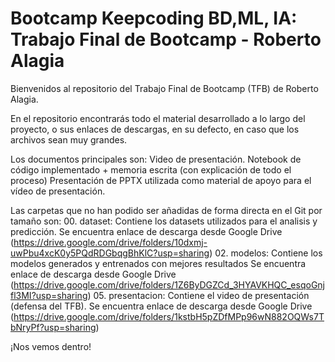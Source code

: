 # Bootcamp Keepcoding BD,ML, IA: Trabajo Final de Bootcamp - Roberto Alagia

Bienvenidos al repositorio del Trabajo Final de Bootcamp (TFB) de Roberto Alagia.

En el repositorio encontrarás todo el material desarrollado a lo largo del proyecto, o sus enlaces de descargas, en su defecto, en caso que los archivos sean muy grandes.

Los documentos principales son:
  Video de presentación.
  Notebook de código implementado + memoria escrita (con explicación de todo el proceso)
  Presentación de PPTX utilizada como material de apoyo para el vídeo de presentación.

Las carpetas que no han podido ser añadidas de forma directa en el Git por tamaño son:
  00. dataset: Contiene los datasets utilizados para el analisis y predicción. Se encuentra enlace de descarga desde Google Drive (https://drive.google.com/drive/folders/10dxmj-uwPbu4xcK0y5PQdRDGbqgBhKlC?usp=sharing)
  02. modelos: Contiene los modelos generados y entrenados con mejores resultados Se encuentra enlace de descarga desde Google Drive (https://drive.google.com/drive/folders/1Z6ByDGZCd_3HYAVKHQC_esqoGnjfl3MI?usp=sharing)
  05. presentacion: Contiene el video de presentación (defensa del TFB). Se encuentra enlace de descarga desde Google Drive (https://drive.google.com/drive/folders/1kstbH5pZDfMPp96wN882OQWs7TbNryPf?usp=sharing)

  ¡Nos vemos dentro!
